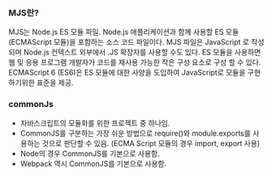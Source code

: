 ### MJS란? 
MJS는 Node.js ES 모듈 파일.
Node.js 애플리케이션과 함께 사용할 ES 모듈 (ECMAScript 모듈)을 포함하는 소스 코드 파일이다.
MJS 파일은 JavaScript 로 작성되며 Node.js 컨텍스트 외부에서 .JS 확장자를 사용할 수도 있다.
ES 모듈을 사용하면 웹 및 응용 프로그램 개발자가 코드를 재사용 가능한 작은 구성 요소로 구성 할 수 있다.
ECMAScript 6 (ES6)은 ES 모듈에 대한 사양을 도입하여 JavaScript로 모듈을 구현하기위한 표준을 제공.

### commonJs
- 자바스크립트의 모듈화를 위한 프로젝트 중 하나임.
- CommonJS를 구분하는 가장 쉬운 방법으로 require()와 module.exports를 사용하는 것으로 판단할 수 있음. (ECMA Script 모듈의 경우 import, export 사용)
- Node의 경우 CommonJS를 기본으로 사용함.
- Webpack 역시 CommonJS를 기본으로 사용함.
